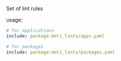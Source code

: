 Set of lint rules

usage:

```yaml
# for applications
include: package:moti_lints/apps.yaml

# for packages
include: package:moti_lints/packages.yaml
```
